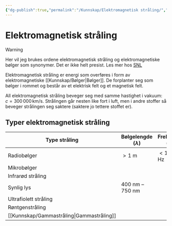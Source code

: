 ```yaml
---
{"dg-publish":true,"permalink":"/Kunnskap/Elektromagnetisk stråling/","title":"Elektromagnetisk stråling","tags":["naturfag","fysikk"]}
---
```



# Elektromagnetisk stråling
>[!Warning]
>Her vil jeg brukes ordene elektromagnetisk stråling og elektromagnetiske bølger som synonymer. Det er ikke helt presist. Les mer hos [SNL](https://snl.no/elektromagnetisk_str%C3%A5ling)

Elektromagnetisk stråling er energi som overføres i form av elektromagnetiske [[Kunnskap/Bølger\|Bølger]]. De forplanter seg som bølger i rommet og består av et elektrisk felt og et magnetisk felt.

All elektromagnetisk stråling beveger seg med samme hastighet i vakuum: $c = 300\,000\, \text{km/s}$. Strålingen går nesten like fort i luft, men i andre stoffer så beveger strålingen seg saktere (saktere jo tettere stoffet er).

## Typer elektromagnetisk stråling
| Type stråling         | Bølgelengde ($\lambda$) | Frekvens ($f$) |
| --------------------- | --------------------- | -------------- |
| Radiobølger           | $> 1$ m               | $< 10^{8}$ Hz  |
| Mikrobølger           |                       |                |
| Infrarød stråling     |                       |                |
| Synlig lys            | 400 nm – 750 nm       |                |
| Ultrafiolett stråling |                       |                |
| Røntgenstråling       |                       |                |
| [[Kunnskap/Gammastråling\|Gammastråling]]     |                       |                |
